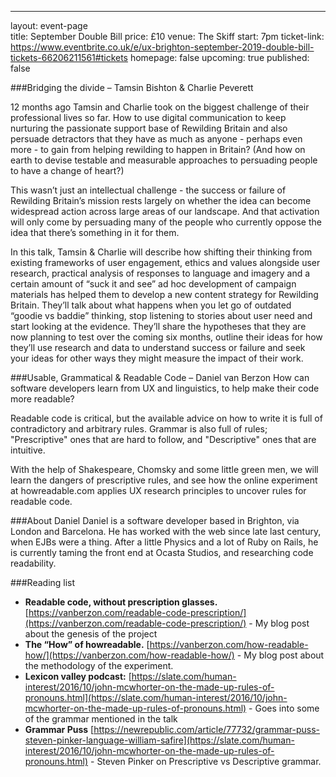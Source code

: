 ---
layout: event-page	
title: September Double Bill
price: £10
venue: The Skiff
start: 7pm
ticket-link: https://www.eventbrite.co.uk/e/ux-brighton-september-2019-double-bill-tickets-66206211561#tickets
homepage: false
upcoming: true
published: false

###Bridging the divide – Tamsin Bishton & Charlie Peverett

12 months ago Tamsin and Charlie took on the biggest challenge of their professional lives so far. How to use digital communication to keep nurturing the passionate support base of Rewilding Britain and also persuade detractors that they have as much as anyone - perhaps even more - to gain from helping rewilding to happen in Britain? (And how on earth to devise testable and measurable approaches to persuading people to have a change of heart?)

This wasn’t just an intellectual challenge - the success or failure of Rewilding Britain’s mission rests largely on whether the idea can become widespread action across large areas of our landscape. And that activation will only come by persuading many of the people who currently oppose the idea that there’s something in it for them.

In this talk, Tamsin & Charlie will describe how shifting their thinking from existing frameworks of user engagement, ethics and values alongside user research, practical analysis of responses to language and imagery and a certain amount of “suck it and see” ad hoc development of campaign materials has helped them to develop a new content strategy for Rewilding Britain. They’ll talk about what happens when you let go of outdated “goodie vs baddie” thinking, stop listening to stories about user need and start looking at the evidence. They’ll share the hypotheses that they are now planning to test over the coming six months, outline their ideas for how they’ll use research and data to understand success or failure and seek your ideas for other ways they might measure the impact of their work.   

###Usable, Grammatical & Readable Code – Daniel van Berzon
How can software developers learn from UX and linguistics, to help make their code more readable?

Readable code is critical, but the available advice on how to write it is full of contradictory and arbitrary rules. Grammar is also full of rules; "Prescriptive" ones that are hard to follow, and "Descriptive" ones that are intuitive.

With the help of Shakespeare, Chomsky and some little green men, we will learn the dangers of prescriptive rules, and see how the online experiment at howreadable.com applies UX research principles to uncover rules for readable code.

###About Daniel
Daniel is a software developer based in Brighton, via London and Barcelona. He has worked with the web since late last century, when EJBs were a thing. After a little Physics and a lot of Ruby on Rails, he is currently taming the front end at Ocasta Studios, and researching code readability.

###Reading list
- **Readable code, without prescription glasses.** [https://vanberzon.com/readable-code-prescription/](https://vanberzon.com/readable-code-prescription/) - My blog post about the genesis of the project
- **The “How” of howreadable.** [https://vanberzon.com/how-readable-how/](https://vanberzon.com/how-readable-how/) - My blog post about the methodology of the experiment.
- **Lexicon valley podcast:** 
[https://slate.com/human-interest/2016/10/john-mcwhorter-on-the-made-up-rules-of-pronouns.html](https://slate.com/human-interest/2016/10/john-mcwhorter-on-the-made-up-rules-of-pronouns.html) - Goes into some of the grammar mentioned in the talk
- **Grammar Puss**
[https://newrepublic.com/article/77732/grammar-puss-steven-pinker-language-william-safire](https://slate.com/human-interest/2016/10/john-mcwhorter-on-the-made-up-rules-of-pronouns.html) - Steven Pinker on Prescriptive vs Descriptive grammar.

